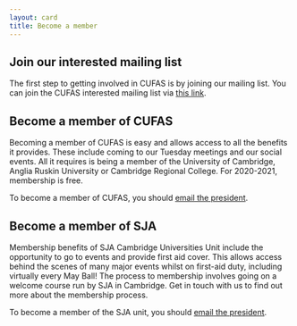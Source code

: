 ```yaml
---
layout: card
title: Become a member
---
```


## Join our interested mailing list

The first step to getting involved in CUFAS is by joining our mailing list. You can join the CUFAS interested mailing list via [this link](contact).

## Become a member of CUFAS

Becoming a member of CUFAS is easy and allows access to all the benefits it provides. These include coming to our Tuesday meetings and our social events. All it requires is being a member of the University of Cambridge, Anglia Ruskin University or Cambridge Regional College. For 2020-2021, membership is free.

To become a member of CUFAS, you should [email the president](committee).

## Become a member of SJA

Membership benefits of SJA Cambridge Universities Unit include the opportunity to go to events and provide first aid cover. This allows access behind the scenes of many major events whilst on first-aid duty, including virtually every May Ball! The process to membership involves going on a welcome course run by SJA in Cambridge. Get in touch with us to find out more about the membership process.

To become a member of the SJA unit, you should [email the president](committee).